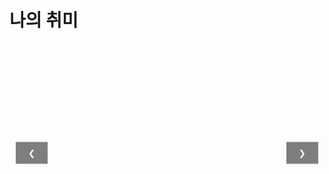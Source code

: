 <!DOCTYPE html>
<html lang="ko">
<head>
  <meta charset="UTF-8">
  <title>나의 취미</title>
  <style>
    .slideshow-container {
      max-width: 600px;
      height: 350px;
      position: relative;
      margin: auto;
      overflow: hidden;
    }
    .mySlides {
      display: none;
      width: 100%;
      height: 100%;
      object-fit: cover;
      position: absolute;
      top: 0;
      left: 0;
    }
    .slide-btn {
      position: absolute;
      top: 50%;
      transform: translateY(-50%);
      background: rgba(0,0,0,0.5);
      color: #fff;
      border: none;
      padding: 10px 20px;
      cursor: pointer;
      z-index: 2;
    }
    .prev { left: 10px; }
    .next { right: 10px; }
  </style>
</head>
<body>
  <h1>나의 취미</h1>
  <div class="slideshow-container">
    <button class="slide-btn prev" onclick="plusSlides(-1)">&#10094;</button>
    <button class="slide-btn next" onclick="plusSlides(1)">&#10095;</button>
    <img class="mySlides" src="featured1.jpg" alt="사진1">
    <img class="mySlides" src="featured2.jpg" alt="사진2">
    <img class="mySlides" src="featured3.jpg" alt="사진3">
    <img class="mySlides" src="featured4.jpg" alt="사진4">
  </div>
  <script>
    let slideIndex = 1;
    let timer = null;
    showSlides(slideIndex);
    function plusSlides(n) {
      clearTimeout(timer);
      showSlides(slideIndex += n);
    }
    function showSlides(n) {
      let i;
      let slides = document.getElementsByClassName("mySlides");
      if (n > slides.length) {slideIndex = 1}
      if (n < 1) {slideIndex = slides.length}
      for (i = 0; i < slides.length; i++) {
        slides[i].style.display = "none";
      }
      slides[slideIndex-1].style.display = "block";
      timer = setTimeout(function() { plusSlides(1); }, 2000);
    }
  </script>
</body>
</html>
